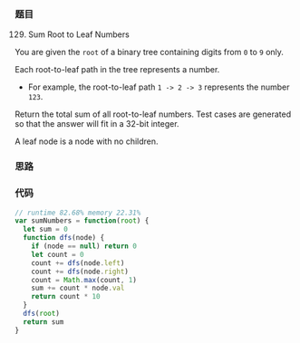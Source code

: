 ### 题目
129. Sum Root to Leaf Numbers

You are given the `root` of a binary tree containing digits from `0` to `9` only.

Each root-to-leaf path in the tree represents a number.

* For example, the root-to-leaf path `1 -> 2 -> 3` represents the number `123`.

Return the total sum of all root-to-leaf numbers. Test cases are generated so that the answer will fit in a 32-bit integer.

A leaf node is a node with no children.

### 思路

### 代码
```javascript
// runtime 82.68% memory 22.31%
var sumNumbers = function(root) {
  let sum = 0
  function dfs(node) {
    if (node == null) return 0
    let count = 0
    count += dfs(node.left)
    count += dfs(node.right)
    count = Math.max(count, 1)
    sum += count * node.val
    return count * 10
  }
  dfs(root)
  return sum
}
```

